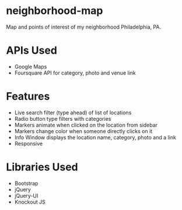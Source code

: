 # neighborhood-map
Map and points of interest of my neighborhood Philadelphia, PA.

# APIs Used

- Google Maps
- Foursquare API for category, photo and venue link

# Features

- Live search filter (type ahead) of list of locations
- Radio button type filters with categories
- Markers animate when clicked on the location from sidebar
- Markers change color when someone directly clicks on it
- Info Window displays the location name, category, photo and a link
- Responsive

# Libraries Used

- Bootstrap
- jQuery
- jQuery-UI
- Knockout JS
